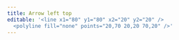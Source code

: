 ```yaml
---
title: Arrow left top
editable: '<line x1="80" y1="80" x2="20" y2="20" />
  <polyline fill="none" points="20,70 20,20 70,20" />'
---
```

